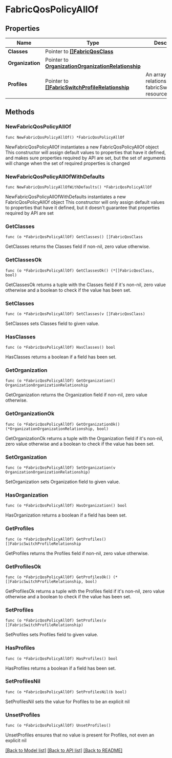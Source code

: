 # FabricQosPolicyAllOf

## Properties

Name | Type | Description | Notes
------------ | ------------- | ------------- | -------------
**Classes** | Pointer to [**[]FabricQosClass**](fabric.QosClass.md) |  | [optional] 
**Organization** | Pointer to [**OrganizationOrganizationRelationship**](organization.Organization.Relationship.md) |  | [optional] 
**Profiles** | Pointer to [**[]FabricSwitchProfileRelationship**](fabric.SwitchProfile.Relationship.md) | An array of relationships to fabricSwitchProfile resources. | [optional] 

## Methods

### NewFabricQosPolicyAllOf

`func NewFabricQosPolicyAllOf() *FabricQosPolicyAllOf`

NewFabricQosPolicyAllOf instantiates a new FabricQosPolicyAllOf object
This constructor will assign default values to properties that have it defined,
and makes sure properties required by API are set, but the set of arguments
will change when the set of required properties is changed

### NewFabricQosPolicyAllOfWithDefaults

`func NewFabricQosPolicyAllOfWithDefaults() *FabricQosPolicyAllOf`

NewFabricQosPolicyAllOfWithDefaults instantiates a new FabricQosPolicyAllOf object
This constructor will only assign default values to properties that have it defined,
but it doesn't guarantee that properties required by API are set

### GetClasses

`func (o *FabricQosPolicyAllOf) GetClasses() []FabricQosClass`

GetClasses returns the Classes field if non-nil, zero value otherwise.

### GetClassesOk

`func (o *FabricQosPolicyAllOf) GetClassesOk() (*[]FabricQosClass, bool)`

GetClassesOk returns a tuple with the Classes field if it's non-nil, zero value otherwise
and a boolean to check if the value has been set.

### SetClasses

`func (o *FabricQosPolicyAllOf) SetClasses(v []FabricQosClass)`

SetClasses sets Classes field to given value.

### HasClasses

`func (o *FabricQosPolicyAllOf) HasClasses() bool`

HasClasses returns a boolean if a field has been set.

### GetOrganization

`func (o *FabricQosPolicyAllOf) GetOrganization() OrganizationOrganizationRelationship`

GetOrganization returns the Organization field if non-nil, zero value otherwise.

### GetOrganizationOk

`func (o *FabricQosPolicyAllOf) GetOrganizationOk() (*OrganizationOrganizationRelationship, bool)`

GetOrganizationOk returns a tuple with the Organization field if it's non-nil, zero value otherwise
and a boolean to check if the value has been set.

### SetOrganization

`func (o *FabricQosPolicyAllOf) SetOrganization(v OrganizationOrganizationRelationship)`

SetOrganization sets Organization field to given value.

### HasOrganization

`func (o *FabricQosPolicyAllOf) HasOrganization() bool`

HasOrganization returns a boolean if a field has been set.

### GetProfiles

`func (o *FabricQosPolicyAllOf) GetProfiles() []FabricSwitchProfileRelationship`

GetProfiles returns the Profiles field if non-nil, zero value otherwise.

### GetProfilesOk

`func (o *FabricQosPolicyAllOf) GetProfilesOk() (*[]FabricSwitchProfileRelationship, bool)`

GetProfilesOk returns a tuple with the Profiles field if it's non-nil, zero value otherwise
and a boolean to check if the value has been set.

### SetProfiles

`func (o *FabricQosPolicyAllOf) SetProfiles(v []FabricSwitchProfileRelationship)`

SetProfiles sets Profiles field to given value.

### HasProfiles

`func (o *FabricQosPolicyAllOf) HasProfiles() bool`

HasProfiles returns a boolean if a field has been set.

### SetProfilesNil

`func (o *FabricQosPolicyAllOf) SetProfilesNil(b bool)`

 SetProfilesNil sets the value for Profiles to be an explicit nil

### UnsetProfiles
`func (o *FabricQosPolicyAllOf) UnsetProfiles()`

UnsetProfiles ensures that no value is present for Profiles, not even an explicit nil

[[Back to Model list]](../README.md#documentation-for-models) [[Back to API list]](../README.md#documentation-for-api-endpoints) [[Back to README]](../README.md)


